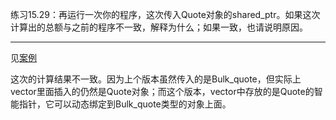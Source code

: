 练习15.29：再运行一次你的程序，这次传入Quote对象的shared_ptr。如果这次计算出的总额与之前的程序不一致，解释为什么；如果一致，也请说明原因。

---

见[案例](./Example_Quote/)

这次的计算结果不一致。因为上个版本虽然传入的是Bulk_quote，但实际上vector里面插入的仍然是Quote对象；而这个版本，vector中存放的是Quote的智能指针，它可以动态绑定到Bulk_quote类型的对象上面。
